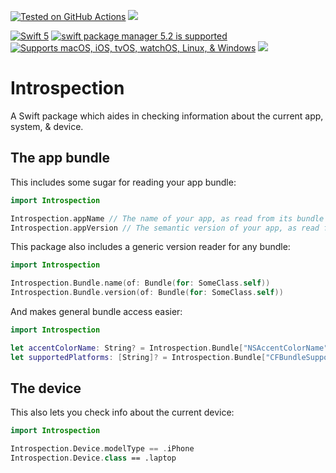 [![Tested on GitHub Actions](https://github.com/RougeWare/Swift-Introspection/actions/workflows/swift.yml/badge.svg)](https://github.com/RougeWare/Swift-Introspection/actions/workflows/swift.yml) [![](https://www.codefactor.io/repository/github/rougeware/swift-introspection/badge)](https://www.codefactor.io/repository/github/rougeware/swift-introspection)

[![Swift 5](https://img.shields.io/badge/swift-5.5-brightgreen.svg?logo=swift&logoColor=white)](https://swift.org) [![swift package manager 5.2 is supported](https://img.shields.io/badge/swift%20package%20manager-5.2-brightgreen.svg)](https://swift.org/package-manager) [![Supports macOS, iOS, tvOS, watchOS, Linux, & Windows](https://img.shields.io/badge/macOS%20%7C%20iOS%20%7C%20tvOS%20%7C%20watchOS%20%7C%20Linux%20%7C%20Windows-grey.svg)](./Package.swift) 
[![](https://img.shields.io/github/release-date/rougeware/swift-introspection?label=latest%20release)](https://github.com/RougeWare/swift-introspection/releases/latest)



# Introspection #

A Swift package which aides in checking information about the current app, system, & device.



## The app bundle ##

This includes some sugar for reading your app bundle:

```swift
import Introspection

Introspection.appName // The name of your app, as read from its bundle info
Introspection.appVersion // The semantic version of your app, as read from its bundle info, parsed into a `SemVer` value
```


This package also includes a generic version reader for any bundle:

```swift
import Introspection

Introspection.Bundle.name(of: Bundle(for: SomeClass.self))
Introspection.Bundle.version(of: Bundle(for: SomeClass.self))
```


And makes general bundle access easier:

```swift
import Introspection

let accentColorName: String? = Introspection.Bundle["NSAccentColorName"]
let supportedPlatforms: [String]? = Introspection.Bundle["CFBundleSupportedPlatforms"]
```



## The device ##

This also lets you check info about the current device:

```swift
import Introspection

Introspection.Device.modelType == .iPhone
Introspection.Device.class == .laptop
```
